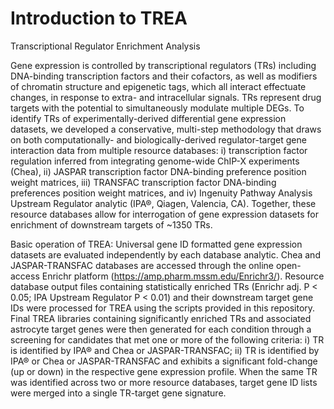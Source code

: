# Introduction to TREA
Transcriptional Regulator Enrichment Analysis

Gene expression is controlled by transcriptional regulators (TRs) including DNA-binding transcription factors and their cofactors, as well as modifiers of chromatin structure and epigenetic tags, which all interact effectuate changes, in response to extra- and intracellular signals. TRs represent drug targets with the potential to simultaneously modulate multiple DEGs. To identify TRs of experimentally-derived differential gene expression datasets, we developed a conservative, multi-step methodology that draws on both computationally- and biologically-derived regulator-target gene interaction data from multiple resource databases: i) transcription factor regulation inferred from integrating genome-wide ChIP-X experiments (Chea), ii) JASPAR transcription factor DNA-binding preference position weight matrices, iii) TRANSFAC transcription factor DNA-binding preferences position weight matrices, and iv) Ingenuity Pathway Analysis Upstream Regulator analytic (IPA®, Qiagen, Valencia, CA). Together, these resource databases allow for interrogation of gene expression datasets for enrichment of downstream targets of ~1350 TRs. 

Basic operation of TREA: Universal gene ID formatted gene expression datasets are evaluated independently by each database analytic. Chea and JASPAR-TRANSFAC databases are accessed through the online open-access Enrichr platform (https://amp.pharm.mssm.edu/Enrichr3/). Resource database output files containing statistically enriched TRs (Enrichr adj. P < 0.05; IPA Upstream Regulator P < 0.01) and their downstream target gene IDs were processed for TREA using the scripts provided in this repository. Final TREA libraries containing significantly enriched TRs and associated astrocyte target genes were then generated for each condition through a screening for candidates that met one or more of the following criteria: i) TR is identified by IPA® and Chea or JASPAR-TRANSFAC; ii) TR is identified by IPA® or Chea or JASPAR-TRANSFAC and exhibits a significant fold-change (up or down) in the respective gene expression profile. When the same TR was identified across two or more resource databases, target gene ID lists were merged into a single TR-target gene signature.
